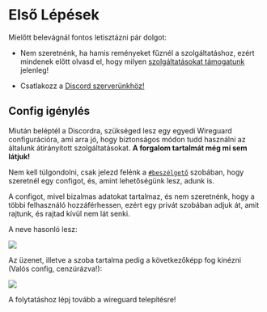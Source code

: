 # Első Lépések

Mielőtt belevágnál fontos letisztázni pár dolgot:

* Nem szeretnénk, ha hamis reményeket fűznél a szolgáltatáshoz, ezért mindenek előtt olvasd el, hogy milyen [szolgáltatásokat támogatunk](/other/services) jelenleg!

* Csatlakozz a [Discord szerverünkhöz!](https://discord.gg/n2WmGaEn3H)

## Config igénylés
Miután beléptél a Discordra, szükséged lesz egy egyedi Wireguard configurációra, ami arra jó, hogy biztonságos módon tudd használni az általunk átirányított szolgáltatásokat. **A forgalom tartalmát még mi sem látjuk!**


Nem kell túlgondolni, csak jelezd felénk a [`#beszélgető`]() szobában, hogy szeretnél egy configot, és, amint lehetőségünk lesz, adunk is.

A configot, mivel bizalmas adatokat tartalmaz, és nem szeretnénk, hogy a többi felhasználó hozzáférhessen, ezért egy privát szobában adjuk át, amit rajtunk, és rajtad kívül nem lát senki.


A neve hasonló lesz:

![](/assets/dc1.png)

Az üzenet, illetve a szoba tartalma pedig a következőképp fog kinézni (Valós config, cenzúrázva!):

![](/assets/dc2.png)

A folytatáshoz lépj tovább a wireguard telepítésre!
